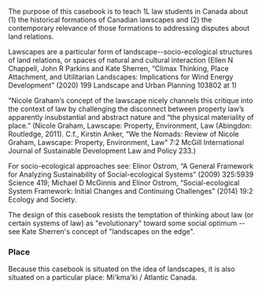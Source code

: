 The purpose of this casebook is to teach 1L law students in Canada about (1) the historical formations of Canadian lawscapes and (2) the contemporary relevance of those formations to addressing disputes about land relations. 

Lawscapes are a particular form of landscape--socio-ecological structures of land relations, or spaces of natural and cultural interaction (Ellen N Chappell, John R Parkins and Kate Sherren, “Climax Thinking, Place Attachment, and Utilitarian Landscapes: Implications for Wind Energy Development” (2020) 199 Landscape and Urban Planning 103802 at 1)

"Nicole Graham’s concept of the lawscape nicely channels this critique into the context of law by challenging the disconnect between property law’s apparently insubstantial and abstract nature and “the physical materiality of place.” (Nicole Graham, Lawscape: Property, Environment, Law (Abingdon: Routledge, 2011). C.f., Kirstin Anker, “We the Nomads: Review of Nicole Graham, Lawscape: Property, Environment, Law” 7:2 McGill International Journal of Sustainable Development Law and Policy 233.)

For socio-ecological approaches see: Elinor Ostrom, “A General Framework for Analyzing Sustainability of Social-ecological Systems” (2009) 325:5939 Science 419; Michael D McGinnis and Elinor Ostrom, “Social-ecological System Framework: Initial Changes and Continuing Challenges” (2014) 19:2 Ecology and Society.

The design of this casebook resists the temptation of thinking about law (or certain systems of law) as "evolutionary" toward some social optimum -- see Kate Sherren's concept of "landscapes on the edge". 



### Place

Because this casebook is situated on the idea of landscapes, it is also situated on a particular place: Mi'kma'ki / Atlantic Canada. 